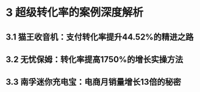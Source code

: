 # 3 超级转化率的案例深度解析  

## 3.1 猫王收音机：支付转化率提升44.52%的精进之路  

## 3.2 无忧保姆：转化率提高1750%的增长实操方法  

## 3.3 南孚迷你充电宝：电商月销量增长13倍的秘密  

